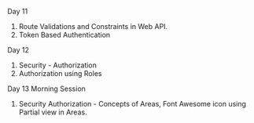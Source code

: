 Day 11
1. Route Validations and Constraints in Web API.
2. Token Based Authentication

Day 12
1. Security - Authorization
2. Authorization using Roles

Day 13 Morning Session
1. Security Authorization - Concepts of  Areas, Font Awesome icon using Partial view in Areas.
